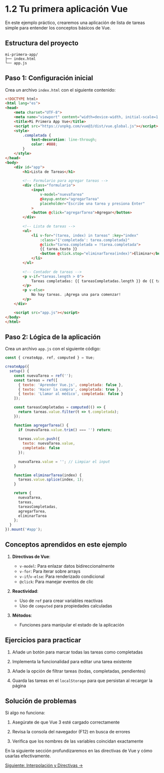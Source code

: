 # 1.2 Tu primera aplicación Vue

En este ejemplo práctico, crearemos una aplicación de lista de tareas simple para entender los conceptos básicos de Vue.

## Estructura del proyecto

```
mi-primera-app/
├── index.html
└── app.js
```

## Paso 1: Configuración inicial

Crea un archivo `index.html` con el siguiente contenido:

```html
<!DOCTYPE html>
<html lang="es">
<head>
    <meta charset="UTF-8">
    <meta name="viewport" content="width=device-width, initial-scale=1.0">
    <title>Mi Primera App Vue</title>
    <script src="https://unpkg.com/vue@3/dist/vue.global.js"></script>
    <style>
        .completada {
            text-decoration: line-through;
            color: #888;
        }
    </style>
</head>
<body>
    <div id="app">
        <h1>Lista de Tareas</h1>
        
        <!-- Formulario para agregar tareas -->
        <div class="formulario">
            <input 
                v-model="nuevaTarea" 
                @keyup.enter="agregarTarea"
                placeholder="Escribe una tarea y presiona Enter"
            >
            <button @click="agregarTarea">Agregar</button>
        </div>
        
        <!-- Lista de tareas -->
        <ul>
            <li v-for="(tarea, index) in tareas" :key="index" 
                :class="{'completada': tarea.completada}"
                @click="tarea.completada = !tarea.completada">
                {{ tarea.texto }}
                <button @click.stop="eliminarTarea(index)">Eliminar</button>
            </li>
        </ul>
        
        <!-- Contador de tareas -->
        <p v-if="tareas.length > 0">
            Tareas completadas: {{ tareasCompletadas.length }} de {{ tareas.length }}
        </p>
        <p v-else>
            No hay tareas. ¡Agrega una para comenzar!
        </p>
    </div>

    <script src="app.js"></script>
</body>
</html>
```

## Paso 2: Lógica de la aplicación

Crea un archivo `app.js` con el siguiente código:

```javascript
const { createApp, ref, computed } = Vue;

createApp({
  setup() {
    const nuevaTarea = ref('');
    const tareas = ref([
      { texto: 'Aprender Vue.js', completada: false },
      { texto: 'Hacer la compra', completada: true },
      { texto: 'Llamar al médico', completada: false }
    ]);

    const tareasCompletadas = computed(() => {
      return tareas.value.filter(t => t.completada);
    });

    function agregarTarea() {
      if (nuevaTarea.value.trim() === '') return;
      
      tareas.value.push({
        texto: nuevaTarea.value,
        completada: false
      });
      
      nuevaTarea.value = ''; // Limpiar el input
    }

    function eliminarTarea(index) {
      tareas.value.splice(index, 1);
    }

    return {
      nuevaTarea,
      tareas,
      tareasCompletadas,
      agregarTarea,
      eliminarTarea
    };
  }
}).mount('#app');
```

## Conceptos aprendidos en este ejemplo

1. **Directivas de Vue**:

    - `v-model`: Para enlazar datos bidireccionalmente
    - `v-for`: Para iterar sobre arrays
    - `v-if`/`v-else`: Para renderizado condicional
    - `@click`: Para manejar eventos de clic

2. **Reactividad**:

    - Uso de `ref` para crear variables reactivas
    - Uso de `computed` para propiedades calculadas

3. **Métodos**:

    - Funciones para manipular el estado de la aplicación

## Ejercicios para practicar

1. Añade un botón para marcar todas las tareas como completadas

2. Implementa la funcionalidad para editar una tarea existente

3. Añade la opción de filtrar tareas (todas, completadas, pendientes)

4. Guarda las tareas en el `localStorage` para que persistan al recargar la página

## Solución de problemas

Si algo no funciona:
1. Asegúrate de que Vue 3 esté cargado correctamente

2. Revisa la consola del navegador (F12) en busca de errores

3. Verifica que los nombres de las variables coincidan exactamente

En la siguiente sección profundizaremos en las directivas de Vue y cómo usarlas efectivamente.

[Siguiente: Interpolación y Directivas →](../fundamentos/interpolacion.md)
